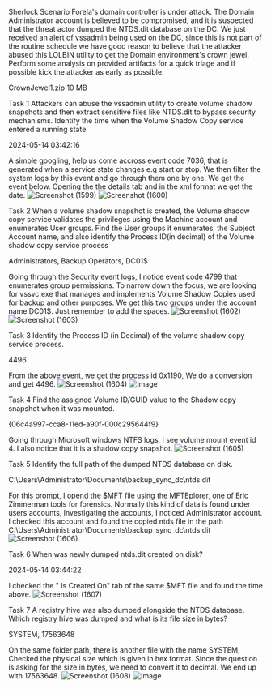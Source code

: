 Sherlock Scenario
Forela's domain controller is under attack. The Domain Administrator account is believed to be compromised, and it is suspected that the threat actor dumped the NTDS.dit database on the DC. We just received an alert of vssadmin being used on the DC, since this is not part of the routine schedule we have good reason to believe that the attacker abused this LOLBIN utility to get the Domain environment's crown jewel. Perform some analysis on provided artifacts for a quick triage and if possible kick the attacker as early as possible.

CrownJewel1.zip
10 MB

Task 1
Attackers can abuse the vssadmin utility to create volume shadow snapshots and then extract sensitive files like NTDS.dit to bypass security mechanisms. Identify the time when the Volume Shadow Copy service entered a running state.

2024-05-14 03:42:16

A simple googling, help us come accross event code 7036, that is generated when a service state changes e.g start or stop. We then filter the system logs by this event and go through them one by one. We get the event below. Opening the the details tab and in the xml format we get the date.
![Screenshot (1599)](https://github.com/user-attachments/assets/6fdfbff2-e7c7-4ebc-ac5e-14925261f15d)
![Screenshot (1600)](https://github.com/user-attachments/assets/f9f08dd4-ea2d-4b8e-8b97-e70fd78c4101)

Task 2
When a volume shadow snapshot is created, the Volume shadow copy service validates the privileges using the Machine account and enumerates User groups. Find the User groups it enumerates, the Subject Account name, and also identify the Process ID(in decimal) of the Volume shadow copy service process

Administrators, Backup Operators, DC01$

Going through the Security event logs, I notice event code 4799 that enumerates group permissions. To narrow down the focus, we are looking for vssvc.exe that manages and implements Volume Shadow Copies used for backup and other purposes. We get this two groups under the account name DC01$. Just remember to add the spaces.
![Screenshot (1602)](https://github.com/user-attachments/assets/9efaf2d1-91c4-45f7-a039-23eb09ae0118)
![Screenshot (1603)](https://github.com/user-attachments/assets/119bbbef-0d7e-493d-8c9a-936e7da9386e)

Task 3
Identify the Process ID (in Decimal) of the volume shadow copy service process.

4496

From the above event, we get the process id 0x1190, We do a conversion and get 4496.
![Screenshot (1604)](https://github.com/user-attachments/assets/db328a43-a429-46c3-87d4-b553059c6791)
![image](https://github.com/user-attachments/assets/643d30c8-689f-4a2f-9cd2-3a51e07c651b)

Task 4
Find the assigned Volume ID/GUID value to the Shadow copy snapshot when it was mounted.

{06c4a997-cca8-11ed-a90f-000c295644f9}

Going through Microsoft windows NTFS logs, I see volume mount event id 4. I also notice that it is a shadow copy snapshot. 
![Screenshot (1605)](https://github.com/user-attachments/assets/68acf966-052d-4d97-a17c-f50c72af0514)

Task 5
Identify the full path of the dumped NTDS database on disk.

C:\Users\Administrator\Documents\backup_sync_dc\ntds.dit

For this prompt, I opend the $MFT file using the MFTEplorer, one of Eric Zimmerman tools for forensics. Normally this kind of data is found under users accounts, Investigating the accounts, I noticed Administrator account. I checked this account and found the copied ntds file in the path C:\Users\Administrator\Documents\backup_sync_dc\ntds.dit
![Screenshot (1606)](https://github.com/user-attachments/assets/30f2bd4c-d7e7-4dd7-8c3f-ad05c9cb1920)

Task 6
When was newly dumped ntds.dit created on disk?

2024-05-14 03:44:22

I checked the " Is Created On" tab of the same $MFT file and found the time above.
![Screenshot (1607)](https://github.com/user-attachments/assets/787fa435-2fb2-4587-bea0-acdc8f755137)


Task 7
A registry hive was also dumped alongside the NTDS database. Which registry hive was dumped and what is its file size in bytes?

SYSTEM, 17563648

On the same folder path, there is another file with the name SYSTEM, Checked the physical size which is given in hex format. Since the question is asking for the size in bytes, we need to convert it to decimal. We end up with 17563648. 
![Screenshot (1608)](https://github.com/user-attachments/assets/24e6fe47-2a68-4f1e-bf87-8db8a0e910ff)
![image](https://github.com/user-attachments/assets/548d985f-c78a-44ef-9ea6-64f57acec374)


